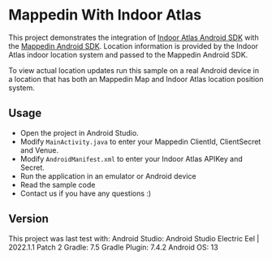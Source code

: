# Mappedin With Indoor Atlas

This project demonstrates the integration of [Indoor Atlas Android SDK](https://www.indooratlas.com/get-started/) with the [Mappedin Android SDK](https://developer.mappedin.com/android-sdk/latest/getting-started). Location information is provided by the Indoor Atlas indoor location system and passed to the Mappedin Android SDK. 

To view actual location updates run this sample on a real Android device in a location that has both an Mappedin Map and Indoor Atlas location position system.

## Usage
- Open the project in Android Studio.
- Modify `MainActivity.java` to enter your Mappedin ClientId, ClientSecret and Venue.
- Modify `AndroidManifest.xml` to enter your Indoor Atlas APIKey and Secret.
- Run the application in an emulator or Android device
- Read the sample code
- Contact us if you have any questions :)

## Version
This project was last test with:
Android Studio: Android Studio Electric Eel | 2022.1.1 Patch 2
Gradle: 7.5
Gradle Plugin: 7.4.2
Android OS: 13
